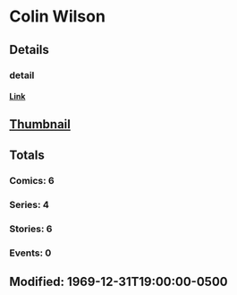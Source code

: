 # Colin  Wilson 
## Details
### detail
#### [Link](http://marvel.com/comics/creators/12636/colin_wilson?utm_campaign=apiRef&utm_source=225578a89fc76f3d20fbffda5d17a88d)
## [Thumbnail](http://i.annihil.us/u/prod/marvel/i/mg/b/40/image_not_available.jpg)
## Totals
### Comics: 6
### Series: 4
### Stories: 6
### Events: 0
## Modified: 1969-12-31T19:00:00-0500